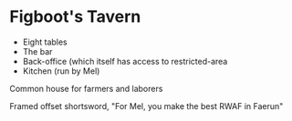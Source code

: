 # Figboot's Tavern

* Eight tables
* The bar
* Back-office (which itself has access to restricted-area
* Kitchen (run by Mel)

Common house for farmers and laborers

Framed offset shortsword, "For Mel, you make the best RWAF in Faerun"
